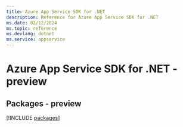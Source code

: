 ```yaml
---
title: Azure App Service SDK for .NET
description: Reference for Azure App Service SDK for .NET
ms.date: 02/12/2024
ms.topic: reference
ms.devlang: dotnet
ms.service: appservice
---
```

# Azure App Service SDK for .NET - preview
## Packages - preview
[!INCLUDE [packages](app-service-index.md)]